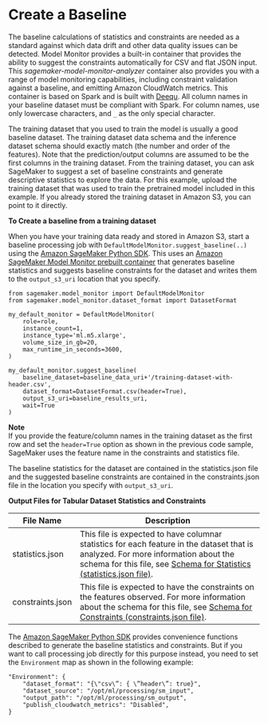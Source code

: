 # Create a Baseline<a name="model-monitor-create-baseline"></a>

The baseline calculations of statistics and constraints are needed as a standard against which data drift and other data quality issues can be detected\. Model Monitor provides a built\-in container that provides the ability to suggest the constraints automatically for CSV and flat JSON input\. This *sagemaker\-model\-monitor\-analyzer* container also provides you with a range of model monitoring capabilities, including constraint validation against a baseline, and emitting Amazon CloudWatch metrics\. This container is based on Spark and is built with [Deequ](https://github.com/awslabs/deequ)\. All column names in your baseline dataset must be compliant with Spark\. For column names, use only lowercase characters, and `_` as the only special character\.

The training dataset that you used to train the model is usually a good baseline dataset\. The training dataset data schema and the inference dataset schema should exactly match \(the number and order of the features\)\. Note that the prediction/output columns are assumed to be the first columns in the training dataset\. From the training dataset, you can ask SageMaker to suggest a set of baseline constraints and generate descriptive statistics to explore the data\. For this example, upload the training dataset that was used to train the pretrained model included in this example\. If you already stored the training dataset in Amazon S3, you can point to it directly\.

**To Create a baseline from a training dataset** 

When you have your training data ready and stored in Amazon S3, start a baseline processing job with `DefaultModelMonitor.suggest_baseline(..)` using the [Amazon SageMaker Python SDK](https://sagemaker.readthedocs.io)\. This uses an [Amazon SageMaker Model Monitor prebuilt container](model-monitor-pre-built-container.md) that generates baseline statistics and suggests baseline constraints for the dataset and writes them to the `output_s3_uri` location that you specify\.

```
from sagemaker.model_monitor import DefaultModelMonitor
from sagemaker.model_monitor.dataset_format import DatasetFormat

my_default_monitor = DefaultModelMonitor(
    role=role,
    instance_count=1,
    instance_type='ml.m5.xlarge',
    volume_size_in_gb=20,
    max_runtime_in_seconds=3600,
)

my_default_monitor.suggest_baseline(
    baseline_dataset=baseline_data_uri+'/training-dataset-with-header.csv',
    dataset_format=DatasetFormat.csv(header=True),
    output_s3_uri=baseline_results_uri,
    wait=True
)
```

**Note**  
If you provide the feature/column names in the training dataset as the first row and set the `header=True` option as shown in the previous code sample, SageMaker uses the feature name in the constraints and statistics file\.

The baseline statistics for the dataset are contained in the statistics\.json file and the suggested baseline constraints are contained in the constraints\.json file in the location you specify with `output_s3_uri`\.


**Output Files for Tabular Dataset Statistics and Constraints**  

| File Name | Description | 
| --- | --- | 
| statistics\.json |  This file is expected to have columnar statistics for each feature in the dataset that is analyzed\. For more information about the schema for this file, see [Schema for Statistics \(statistics\.json file\)](model-monitor-byoc-statistics.md)\.  | 
| constraints\.json |  This file is expected to have the constraints on the features observed\. For more information about the schema for this file, see [Schema for Constraints \(constraints\.json file\)](model-monitor-byoc-constraints.md)\.  | 

The [Amazon SageMaker Python SDK](https://sagemaker.readthedocs.io) provides convenience functions described to generate the baseline statistics and constraints\. But if you want to call processing job directly for this purpose instead, you need to set the `Environment` map as shown in the following example:

```
"Environment": {
    "dataset_format": "{\"csv\”: { \”header\”: true}",
    "dataset_source": "/opt/ml/processing/sm_input",
    "output_path": "/opt/ml/processing/sm_output",
    "publish_cloudwatch_metrics": "Disabled",
}
```